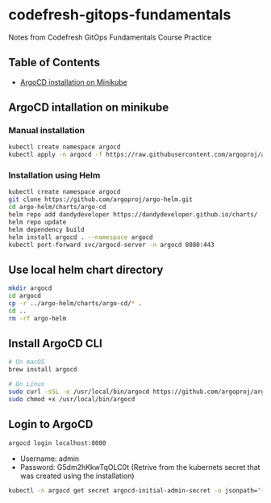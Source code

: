 # codefresh-gitops-fundamentals

Notes from Codefresh GitOps Fundamentals Course Practice

## Table of Contents

- [ArgoCD installation on Minikube](#argocd-installation-on-minikube)

## ArgoCD intallation on minikube

### Manual installation 
```bash
kubectl create namespace argocd
kubectl apply -n argocd -f https://raw.githubusercontent.com/argoproj/argo-cd/stable/manifests/install.yaml
```
### Installation using Helm
```bash
kubectl create namespace argocd
git clone https://github.com/argoproj/argo-helm.git
cd argo-helm/charts/argo-cd
helm repo add dandydeveloper https://dandydeveloper.github.io/charts/
helm repo update
helm dependency build
helm install argocd . --namespace argocd
kubectl port-forward svc/argocd-server -n argocd 8080:443
```
## Use local helm chart directory
```bash 
mkdir argocd
cd argocd
cp -r ../argo-helm/charts/argo-cd/* .
cd ..
rm -rf argo-helm
```

## Install ArgoCD CLI
```bash 
# On macOS
brew install argocd

# On Linux
sudo curl -sSL -o /usr/local/bin/argocd https://github.com/argoproj/argo-cd/releases/latest/download/argocd-linux-amd64
sudo chmod +x /usr/local/bin/argocd
```

## Login to ArgoCD 
```bash 
argocd login localhost:8080
```
- Username: admin
- Password: G5dm2hKkwTqOLC0t (Retrive from the kubernets secret that was created using the installation)
```bash 
kubectl -n argocd get secret argocd-initial-admin-secret -o jsonpath="{.data.password}" | base64 -d
```